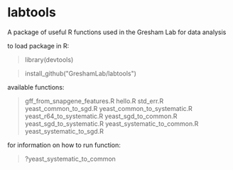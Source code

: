 # labtools

A package of useful R functions used in the Gresham Lab for data analysis

to load package in R:

>library(devtools)

>install_github("GreshamLab/labtools")

available functions:

>gff_from_snapgene_features.R
>hello.R
>std_err.R
>yeast_common_to_sgd.R
>yeast_common_to_systematic.R
>yeast_r64_to_systematic.R
>yeast_sgd_to_common.R
>yeast_sgd_to_systematic.R
>yeast_systematic_to_common.R
>yeast_systematic_to_sgd.R

for information on how to run function:

>?yeast_systematic_to_common
